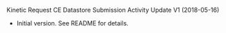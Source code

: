 Kinetic Request CE Datastore Submission Activity Update V1 (2018-05-16)
 * Initial version.  See README for details.
